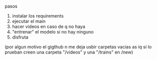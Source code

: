 pasos
1. instalar los requirements
2. ejecutar el main
3. hacer videos en caso de q no haya
4. "entrenar" el modelo si no hay ninguno
5. disfruta

(por algun motivo el gigthub n me deja usbir carpetas vacias as iq si lo prueban creen una carpeta "/videos" y una "/trains" en /new)
